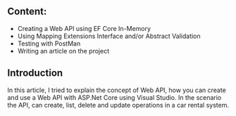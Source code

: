 ## Content:
- Creating a Web API using EF Core In-Memory
- Using Mapping Extensions Interface and/or Abstract Validation
- Testing with PostMan
- Writing an article on the project
## Introduction
In this article, I tried to explain the concept of Web API, how you can create and use a Web API with ASP.Net Core using Visual Studio. In the scenario the API, can create, list, delete and update operations in a car rental system.

